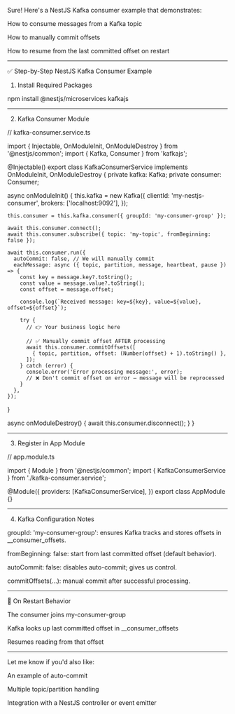 Sure! Here's a NestJS Kafka consumer example that demonstrates:

How to consume messages from a Kafka topic

How to manually commit offsets

How to resume from the last committed offset on restart



---

✅ Step-by-Step NestJS Kafka Consumer Example

1. Install Required Packages

npm install @nestjs/microservices kafkajs


---

2. Kafka Consumer Module

// kafka-consumer.service.ts

import { Injectable, OnModuleInit, OnModuleDestroy } from '@nestjs/common';
import { Kafka, Consumer } from 'kafkajs';

@Injectable()
export class KafkaConsumerService implements OnModuleInit, OnModuleDestroy {
  private kafka: Kafka;
  private consumer: Consumer;

  async onModuleInit() {
    this.kafka = new Kafka({
      clientId: 'my-nestjs-consumer',
      brokers: ['localhost:9092'],
    });

    this.consumer = this.kafka.consumer({ groupId: 'my-consumer-group' });

    await this.consumer.connect();
    await this.consumer.subscribe({ topic: 'my-topic', fromBeginning: false });

    await this.consumer.run({
      autoCommit: false, // We will manually commit
      eachMessage: async ({ topic, partition, message, heartbeat, pause }) => {
        const key = message.key?.toString();
        const value = message.value?.toString();
        const offset = message.offset;

        console.log(`Received message: key=${key}, value=${value}, offset=${offset}`);

        try {
          // 👉 Your business logic here

          // ✅ Manually commit offset AFTER processing
          await this.consumer.commitOffsets([
            { topic, partition, offset: (Number(offset) + 1).toString() },
          ]);
        } catch (error) {
          console.error('Error processing message:', error);
          // ❌ Don't commit offset on error — message will be reprocessed
        }
      },
    });
  }

  async onModuleDestroy() {
    await this.consumer.disconnect();
  }
}


---

3. Register in App Module

// app.module.ts

import { Module } from '@nestjs/common';
import { KafkaConsumerService } from './kafka-consumer.service';

@Module({
  providers: [KafkaConsumerService],
})
export class AppModule {}


---

4. Kafka Configuration Notes

groupId: 'my-consumer-group': ensures Kafka tracks and stores offsets in __consumer_offsets.

fromBeginning: false: start from last committed offset (default behavior).

autoCommit: false: disables auto-commit; gives us control.

commitOffsets(...): manual commit after successful processing.



---

🔁 On Restart Behavior

The consumer joins my-consumer-group

Kafka looks up last committed offset in __consumer_offsets

Resumes reading from that offset



---

Let me know if you'd also like:

An example of auto-commit

Multiple topic/partition handling

Integration with a NestJS controller or event emitter


